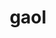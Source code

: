 ---
category: 4-letters
denotation: null
name: gaol
reference_link: https://www.etymonline.com/word/gaol
root_language: null
root_name: null
title: gaol
type: free
word_sums:
- respelling: gaol
  sum: 'Gaol + '
---